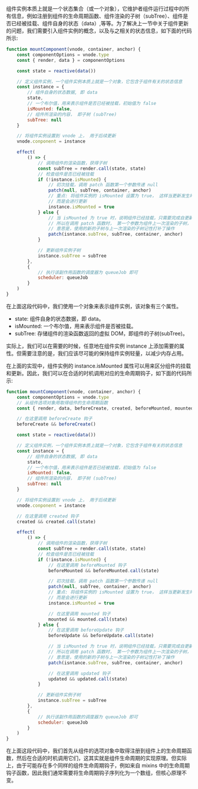 组件实例本质上就是一个状态集合（或一个对象），它维护者组件运行过程中的所有信息，例如注册到组件的生命周期函数、组件渲染的子树（subTree）、组件是否已经被挂载、组件自身的状态（data）,等等。为了解决上一节中关于组件更新的问题，我们需要引入组件实例的概念，以及与之相关的状态信息，如下面的代码所示:

```js
function mountComponent(vnode, container, anchor) {
	const componentOptions = vnode.type
	const { render, data } = componentOptions

	const state = reactive(data())

	// 定义组件实例，一个组件实例本质上就是一个对象，它包含于组件有关的状态信息
	const instance = {
		// 组件自身的状态数据, 即 data
		state,
		// 一个布尔值，用来表示组件是否已经被挂载，初始值为 false
		isMounted: false,
		// 组件所渲染的内容， 即子树 (subTree)
		subTree: null
	}

	// 将组件实例设置到 vnode 上， 用于后续更新
	vnode.conponent = instance

	effect(
		() => {
			// 调用组件的渲染函数，获得子树
			const subTree = render.call(state, state)
			// 检查组件是否已经被挂载
			if (!instance.isMounted) {
				// 初次挂载，调用 patch 函数第一个参数传递 null
				patch(null, subTree, container, anchor)
				// 重点: 将组件实例的 isMounted 设置为 true， 这样当更新发生时就不会再次进行挂载操作,
				// 而是会进行更新
				instance.isMounted = true
			} else {
				// 当 isMounted 为 true 时，说明组件已经挂载，只需要完成自更新即可，
				// 所以在调用 patch 函数时， 第一个参数为组件上一次渲染的子树，
				// 意思是，使用的新的子树与上一次渲染的子树记性打补丁操作
				patch(isntance.subTree, subTree, container, anchor)
			}

			// 更新组件实例子树
			instance.subTree = subTree
		},
		{
			// 执行该副作用函数的调度器为 queueJob 即可
			scheduler: queueJob
		}
	)
}
```

在上面这段代码中，我们使用一个对象来表示组件实例，该对象有三个属性。

- state: 组件自身的状态数据，即 data。
- isMounted: 一个布尔值，用来表示组件是否被挂载。
- subTree: 存储组件的渲染函数返回的虚拟 DOM，即组件的子树(subTree)。

实际上，我们可以在需要的时候，任意地在组件实例 instance 上添加需要的属性。但需要注意的是，我们应该尽可能的保持组件实例轻量，以减少内存占用。

在上面的实现中，组件实例的 instance.isMounted 属性可以用来区分组件的挂载和更新。因此，我们可以在合适的时机调用对应的生命周期钩子，如下面的代码所示:

```js
function mountComponent(vnode, container, anchor) {
	const componentOptions = vnode.type
	// 从组件选项对象用取得组件的生命周期函数
	const { render, data, beforeCreate, created, beforeMounted, mounted, beforeUpdate, updated } = componentOptions

	// 在这里调用 beforeCreate 钩子
	beforeCreate && beforeCreate()

	const state = reactive(data())

	// 定义组件实例，一个组件实例本质上就是一个对象，它包含于组件有关的状态信息
	const instance = {
		// 组件自身的状态数据, 即 data
		state,
		// 一个布尔值，用来表示组件是否已经被挂载，初始值为 false
		isMounted: false,
		// 组件所渲染的内容， 即子树 (subTree)
		subTree: null
	}

	// 将组件实例设置到 vnode 上， 用于后续更新
	vnode.conponent = instance

	// 在这里调用 created 钩子
	created && created.call(state)

	effect(
		() => {
			// 调用组件的渲染函数，获得子树
			const subTree = render.call(state, state)
			// 检查组件是否已经被挂载
			if (!instance.isMounted) {
				// 在这里调用 beforeMounted 钩子
				beforeMounted && beforeMounted.call(state)

				// 初次挂载，调用 patch 函数第一个参数传递 null
				patch(null, subTree, container, anchor)
				// 重点: 将组件实例的 isMounted 设置为 true， 这样当更新发生时就不会再次进行挂载操作,
				// 而是会进行更新
				instance.isMounted = true

				// 在这里调用 mounted 钩子
				mounted && mounted.call(state)
			} else {
				// 在这里调用 beforeUpdate 钩子
				beforeUpdate && beforeUpdate.call(state)

				// 当 isMounted 为 true 时，说明组件已经挂载，只需要完成自更新即可，
				// 所以在调用 patch 函数时， 第一个参数为组件上一次渲染的子树，
				// 意思是，使用的新的子树与上一次渲染的子树记性打补丁操作
				patch(isntance.subTree, subTree, container, anchor)

				// 在这里调用 updated 钩子
				updated && updated.call(state)
			}

			// 更新组件实例子树
			instance.subTree = subTree
		},
		{
			// 执行该副作用函数的调度器为 queueJob 即可
			scheduler: queueJob
		}
	)
}
```

在上面这段代码中，我们首先从组件的选项对象中取得注册到组件上的生命周期函数，然后在合适的时机调用它们，这其实就是组件生命周期的实现原理。但实际上，由于可能存在多个同样的组件生命周期钩子，例如来自 mixins 中的生命周期钩子函数，因此我们通常需要将生命周期钩子序列化为一个数组，但核心原理不变。
